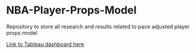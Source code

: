 # NBA-Player-Props-Model
Repository to store all research and results related to pace adjusted player props model

[Link to Tableau dashboard here](https://public.tableau.com/app/profile/tim.prier8056/viz/NBAPropProjections/Summary)
